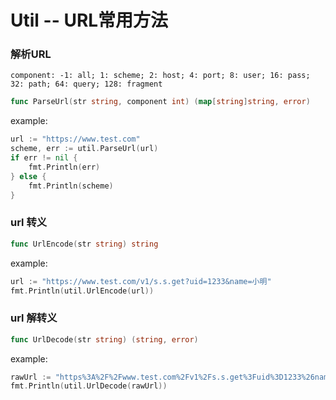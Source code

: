 # Util -- URL常用方法

### 解析URL

`component: -1: all; 1: scheme; 2: host; 4: port; 8: user; 16: pass; 32: path; 64: query; 128: fragment`
```go
func ParseUrl(str string, component int) (map[string]string, error)
```

example:
```go
url := "https://www.test.com"
scheme, err := util.ParseUrl(url)
if err != nil {
    fmt.Println(err)
} else {
    fmt.Println(scheme)
}
```


### url 转义

```go
func UrlEncode(str string) string
```

example:
```go
url := "https://www.test.com/v1/s.s.get?uid=1233&name=小明"
fmt.Println(util.UrlEncode(url))
```

### url 解转义

```go
func UrlDecode(str string) (string, error)
```

example:
```go
rawUrl := "https%3A%2F%2Fwww.test.com%2Fv1%2Fs.s.get%3Fuid%3D1233%26name%3D%E5%B0%8F%E6%98%8E"
fmt.Println(util.UrlDecode(rawUrl))
```



